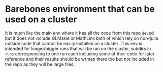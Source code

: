 # Barebones environment that can be used on a cluster
It is much like the main env where it has all the code from this repo `dev`ed but it does not include GLMakie or MathLink both of which rely on non-julia outside code that cannot be easily installed on a cluster.
This env is intended for longer/bigger runs that will be ran on the cluster, subdirs in `runs` corresponding to one run each including some of their code for later reference and their results should be written there too but not included in the repo as they will be large files.
